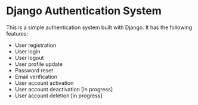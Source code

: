 Django Authentication System 
============================
This is a simple authentication system built with Django. It has the following features:
* User registration
* User login
* User logout
* User profile update
* Password reset
* Email verification
* User account activation
* User account deactivation [in progress]
* User account deletion [in progress]

<!-- ## Installation
1. Clone the repository
2. Create a virtual environment
3. Install the requirements
4. Run the server

```bash
git clone
cd django-authentication-system
python3 -m venv venv
source venv/bin/activate
pip install -r requirements.txt
python manage.py runserver
``` -->